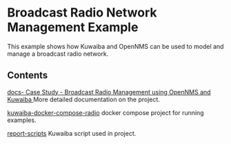 # Broadcast Radio Network Management Example

This example shows how Kuwaiba and OpenNMS can be used to model and manage a broadcast radio network.

## Contents

[docs- Case Study - Broadcast Radio Management using OpenNMS and Kuwaiba ](./docs)  More detailed documentation on the project.

[kuwaiba-docker-compose-radio](./kuwaiba-docker-compose-radio) docker compose project for running examples.

[report-scripts](./report-scripts) Kuwaiba script used in project.

